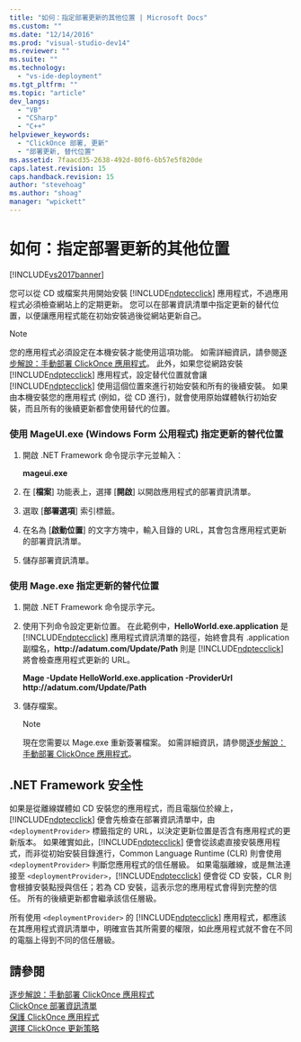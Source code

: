 ```yaml
---
title: "如何：指定部署更新的其他位置 | Microsoft Docs"
ms.custom: ""
ms.date: "12/14/2016"
ms.prod: "visual-studio-dev14"
ms.reviewer: ""
ms.suite: ""
ms.technology: 
  - "vs-ide-deployment"
ms.tgt_pltfrm: ""
ms.topic: "article"
dev_langs: 
  - "VB"
  - "CSharp"
  - "C++"
helpviewer_keywords: 
  - "ClickOnce 部署, 更新"
  - "部署更新, 替代位置"
ms.assetid: 7faacd35-2638-492d-80f6-6b57e5f820de
caps.latest.revision: 15
caps.handback.revision: 15
author: "stevehoag"
ms.author: "shoag"
manager: "wpickett"
---
```

# 如何：指定部署更新的其他位置
[!INCLUDE[vs2017banner](../code-quality/includes/vs2017banner.md)]

您可以從 CD 或檔案共用開始安裝 [!INCLUDE[ndptecclick](../deployment/includes/ndptecclick_md.md)] 應用程式，不過應用程式必須檢查網站上的定期更新。  您可以在部署資訊清單中指定更新的替代位置，以便讓應用程式能在初始安裝過後從網站更新自己。  
  
> [!NOTE]
>  您的應用程式必須設定在本機安裝才能使用這項功能。  如需詳細資訊，請參閱[逐步解說：手動部署 ClickOnce 應用程式](../deployment/walkthrough-manually-deploying-a-clickonce-application.md)。  此外，如果您從網路安裝 [!INCLUDE[ndptecclick](../deployment/includes/ndptecclick_md.md)] 應用程式，設定替代位置就會讓 [!INCLUDE[ndptecclick](../deployment/includes/ndptecclick_md.md)] 使用這個位置來進行初始安裝和所有的後續安裝。  如果由本機安裝您的應用程式 \(例如，從 CD 進行\)，就會使用原始媒體執行初始安裝，而且所有的後續更新都會使用替代的位置。  
  
### 使用 MageUI.exe \(Windows Form 公用程式\) 指定更新的替代位置  
  
1.  開啟 .NET Framework 命令提示字元並輸入：  
  
     **mageui.exe**  
  
2.  在 \[**檔案**\] 功能表上，選擇 \[**開啟**\] 以開啟應用程式的部署資訊清單。  
  
3.  選取 \[**部署選項**\] 索引標籤。  
  
4.  在名為 \[**啟動位置**\] 的文字方塊中，輸入目錄的 URL，其會包含應用程式更新的部署資訊清單。  
  
5.  儲存部署資訊清單。  
  
### 使用 Mage.exe 指定更新的替代位置  
  
1.  開啟 .NET Framework 命令提示字元。  
  
2.  使用下列命令設定更新位置。  在此範例中，**HelloWorld.exe.application** 是 [!INCLUDE[ndptecclick](../deployment/includes/ndptecclick_md.md)] 應用程式資訊清單的路徑，始終會具有 .application 副檔名，**http:\/\/adatum.com\/Update\/Path** 則是 [!INCLUDE[ndptecclick](../deployment/includes/ndptecclick_md.md)] 將會檢查應用程式更新的 URL。  
  
     **Mage \-Update HelloWorld.exe.application \-ProviderUrl http:\/\/adatum.com\/Update\/Path**  
  
3.  儲存檔案。  
  
    > [!NOTE]
    >  現在您需要以 Mage.exe 重新簽署檔案。  如需詳細資訊，請參閱[逐步解說：手動部署 ClickOnce 應用程式](../deployment/walkthrough-manually-deploying-a-clickonce-application.md)。  
  
## .NET Framework 安全性  
 如果是從離線媒體如 CD 安裝您的應用程式，而且電腦位於線上，[!INCLUDE[ndptecclick](../deployment/includes/ndptecclick_md.md)] 便會先檢查在部署資訊清單中，由 `<deploymentProvider>` 標籤指定的 URL，以決定更新位置是否含有應用程式的更新版本。  如果確實如此，[!INCLUDE[ndptecclick](../deployment/includes/ndptecclick_md.md)] 便會從該處直接安裝應用程式，而非從初始安裝目錄進行，Common Language Runtime \(CLR\) 則會使用 `<deploymentProvider>` 判斷您應用程式的信任層級。  如果電腦離線，或是無法連接至 `<deploymentProvider>`，[!INCLUDE[ndptecclick](../deployment/includes/ndptecclick_md.md)] 便會從 CD 安裝，CLR 則會根據安裝點授與信任；若為 CD 安裝，這表示您的應用程式會得到完整的信任。  所有的後續更新都會繼承該信任層級。  
  
 所有使用 `<deploymentProvider>` 的 [!INCLUDE[ndptecclick](../deployment/includes/ndptecclick_md.md)] 應用程式，都應該在其應用程式資訊清單中，明確宣告其所需要的權限，如此應用程式就不會在不同的電腦上得到不同的信任層級。  
  
## 請參閱  
 [逐步解說：手動部署 ClickOnce 應用程式](../deployment/walkthrough-manually-deploying-a-clickonce-application.md)   
 [ClickOnce 部署資訊清單](../deployment/clickonce-deployment-manifest.md)   
 [保護 ClickOnce 應用程式](../deployment/securing-clickonce-applications.md)   
 [選擇 ClickOnce 更新策略](../deployment/choosing-a-clickonce-update-strategy.md)